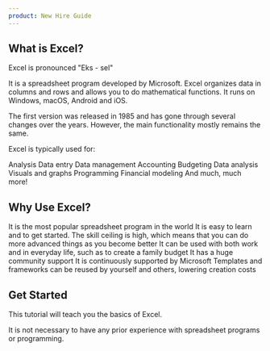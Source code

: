 ```yaml
---
product: New Hire Guide
---
```


## What is Excel?

Excel is pronounced "Eks - sel"

It is a spreadsheet program developed by Microsoft. Excel organizes data in columns and rows and allows you to do mathematical functions. It runs on Windows, macOS, Android and iOS.

The first version was released in 1985 and has gone through several changes over the years. However, the main functionality mostly remains the same.

Excel is typically used for:

Analysis
Data entry
Data management
Accounting
Budgeting
Data analysis
Visuals and graphs
Programming
Financial modeling
And much, much more!

## Why Use Excel?

It is the most popular spreadsheet program in the world
It is easy to learn and to get started.
The skill ceiling is high, which means that you can do more advanced things as you become better
It can be used with both work and in everyday life, such as to create a family budget
It has a huge community support
It is continuously supported by Microsoft
Templates and frameworks can be reused by yourself and others, lowering creation costs

## Get Started

This tutorial will teach you the basics of Excel.

It is not necessary to have any prior experience with spreadsheet programs or programming.

